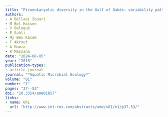 ```yaml
---
title: "Picoeukaryotic diversity in the Gulf of Gabès: variability patterns and relationships to nutrients and water masses"
authors:
- A Bellaaj Zouari
- M Bel Hassen
- V Balagué
- E Sahli
- My Ben Kacem
- F Akrout
- A Hamza
- R Massana
date: "2024-08-05"
year: "2018"
publication-types:
- article-journal
journal: "*Aquatic Microbial Ecology*"
volume: "81"
number: "1"
pages: "37--53"
doi: "10.3354/ame01857"
links:
- name: URL
  url: "http://www.int-res.com/abstracts/ame/v81/n1/p37-53/"
---
```

